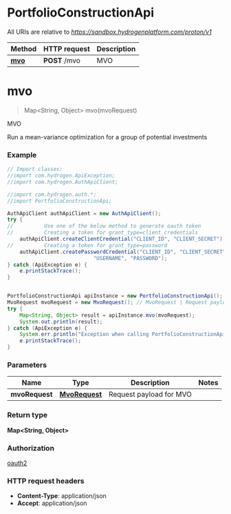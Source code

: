# PortfolioConstructionApi

All URIs are relative to *https://sandbox.hydrogenplatform.com/proton/v1*

Method | HTTP request | Description
------------- | ------------- | -------------
[**mvo**](PortfolioConstructionApi.md#mvo) | **POST** /mvo | MVO


<a name="mvo"></a>
# **mvo**
> Map&lt;String, Object&gt; mvo(mvoRequest)

MVO

Run a mean-variance optimization for a group of potential investments

### Example
```java
// Import classes:
//import com.hydrogen.ApiException;
//import com.hydrogen.AuthApiClient;

//import com.hydrogen.auth.*;
//import PortfolioConstructionApi;

AuthApiClient authApiClient = new AuthApiClient();
try {
//          Use one of the below method to generate oauth token        
//          Creating a token for grant_type=client_credentials            
    authApiClient.createClientCredential("CLIENT_ID", "CLIENT_SECRET");
//          Creating a token for grant_type=password
    authApiClient.createPasswordCredential("CLIENT_ID", "CLIENT_SECRET",
                            "USERNAME", "PASSWORD");           
} catch (ApiException e) {
    e.printStackTrace();
}


PortfolioConstructionApi apiInstance = new PortfolioConstructionApi();
MvoRequest mvoRequest = new MvoRequest(); // MvoRequest | Request payload for MVO
try {
    Map<String, Object> result = apiInstance.mvo(mvoRequest);
    System.out.println(result);
} catch (ApiException e) {
    System.err.println("Exception when calling PortfolioConstructionApi#mvo");
    e.printStackTrace();
}
```

### Parameters

Name | Type | Description  | Notes
------------- | ------------- | ------------- | -------------
 **mvoRequest** | [**MvoRequest**](MvoRequest.md)| Request payload for MVO |

### Return type

**Map&lt;String, Object&gt;**

### Authorization

[oauth2](../README.md#oauth2)

### HTTP request headers

 - **Content-Type**: application/json
 - **Accept**: application/json

